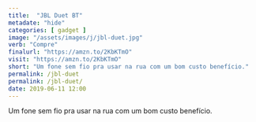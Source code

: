 ```yaml
---
title:  "JBL Duet BT"
metadate: "hide"
categories: [ gadget ]
image: "/assets/images/j/jbl-duet.jpg"
verb: "Compre"
finalurl: "https://amzn.to/2KbKTmO"
visit: "https://amzn.to/2KbKTmO"
short: "Um fone sem fio pra usar na rua com um bom custo benefício."
permalink: /jbl-duet
permalink: /jbl-duet/
date: 2019-06-11 12:00
---
```

Um fone sem fio pra usar na rua com um bom custo benefício.